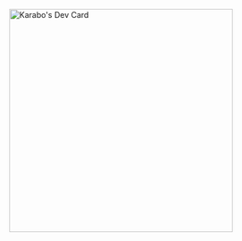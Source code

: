 <a href="https://app.daily.dev/KaraboMaimane"><img src="https://api.daily.dev/devcards/4dd4218d92044031bf27bc274e7fb205.png?r=f35" width="400" alt="Karabo's Dev Card"/></a>
